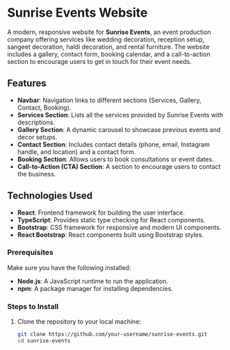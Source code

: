 # Sunrise Events Website

A modern, responsive website for **Sunrise Events**, an event production company offering services like wedding decoration, reception setup, sangeet decoration, haldi decoration, and rental furniture. The website includes a gallery, contact form, booking calendar, and a call-to-action section to encourage users to get in touch for their event needs.

## Features

- **Navbar**: Navigation links to different sections (Services, Gallery, Contact, Booking).
- **Services Section**: Lists all the services provided by Sunrise Events with descriptions.
- **Gallery Section**: A dynamic carousel to showcase previous events and decor setups.
- **Contact Section**: Includes contact details (phone, email, Instagram handle, and location) and a contact form.
- **Booking Section**: Allows users to book consultations or event dates.
- **Call-to-Action (CTA) Section**: A section to encourage users to contact the business.

## Technologies Used

- **React**: Frontend framework for building the user interface.
- **TypeScript**: Provides static type checking for React components.
- **Bootstrap**: CSS framework for responsive and modern UI components.
- **React Bootstrap**: React components built using Bootstrap styles.

### Prerequisites

Make sure you have the following installed:

- **Node.js**: A JavaScript runtime to run the application.
- **npm**: A package manager for installing dependencies.

### Steps to Install

1. Clone the repository to your local machine:

   ```bash
   git clone https://github.com/your-username/sunrise-events.git
   cd sunrise-events
